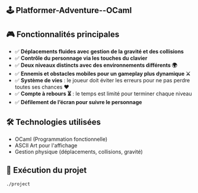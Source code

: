 ## 🕹️ Platformer-Adventure--OCaml

## 🎮 Fonctionnalités principales
- ✅ **Déplacements fluides avec gestion de la gravité et des collisions**
- ✅ **Contrôle du personnage via les touches du clavier**
- ✅ **Deux niveaux distincts avec des environnements différents 🌍**
- ✅ **Ennemis et obstacles mobiles pour un gameplay plus dynamique ⚔️**
- ✅ **Système de vies** : le joueur doit éviter les erreurs pour ne pas perdre toutes ses chances ❤️
- ✅ **Compte à rebours ⏳** : le temps est limité pour terminer chaque niveau
- ✅ **Défilement de l’écran pour suivre le personnage**

## 🛠️ Technologies utilisées
- OCaml (Programmation fonctionnelle)
- ASCII Art pour l'affichage
- Gestion physique (déplacements, collisions, gravité)

## 🚀 Exécution du projet
```bash
./project
